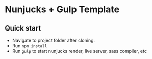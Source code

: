 # Nunjucks + Gulp Template

## Quick start

* Navigate to project folder after cloning.
* Run `npm install`
* Run `gulp` to start nunjucks render, live server, sass compiler, etc